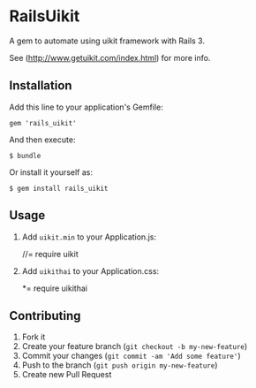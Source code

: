 # RailsUikit

A gem to automate using uikit framework with Rails 3.

See (http://www.getuikit.com/index.html) for more info.

## Installation

Add this line to your application's Gemfile:

    gem 'rails_uikit'

And then execute:

    $ bundle

Or install it yourself as:

    $ gem install rails_uikit

## Usage

1) Add `uikit.min` to your Application.js:


    //= require uikit

2) Add `uikithai` to your Application.css:

    *= require uikithai
## Contributing

1. Fork it
2. Create your feature branch (`git checkout -b my-new-feature`)
3. Commit your changes (`git commit -am 'Add some feature'`)
4. Push to the branch (`git push origin my-new-feature`)
5. Create new Pull Request
